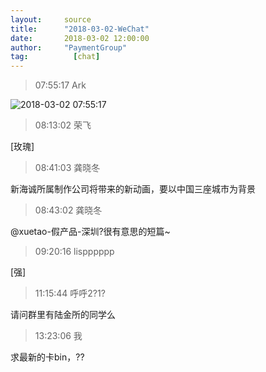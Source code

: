 ```yaml
---
layout:     source 
title:      "2018-03-02-WeChat"
date:       2018-03-02 12:00:00
author:     "PaymentGroup"
tag:		  [chat]
---
```

> 07:55:17  Ark  
   
![2018-03-02 07:55:17](http://static.cocolian.org/img/20180302_075517.png) 
   
> 08:13:02  荣飞  
   
[玫瑰]  
   
> 08:41:03  龚晓冬  
   
新海诚所属制作公司将带来的新动画，要以中国三座城市为背景  
   
> 08:43:02  龚晓冬  
   
@xuetao-假产品-深圳?很有意思的短篇~  
   
> 09:20:16  lispppppp  
   
[强]  
   
> 11:15:44  呼呼2?1?  
   
请问群里有陆金所的同学么  
   
> 13:23:06  我  
   
求最新的卡bin，??  
   
